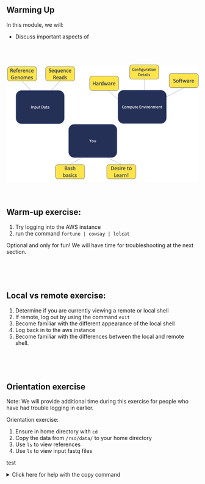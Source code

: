 ## Warming Up

In this module, we will:
* Discuss important aspects of

<br>
<br>
<br>
<img src="images/building-blocks.png" width="800" />
<br>
<br>
<br>

## Warm-up exercise:

1. Try logging into the AWS instance
2. run the command `fortune | cowsay | lolcat`

Optional and only for fun!
We will have time for troubleshooting at the next section.

<br>
<br>
<br>

## Local vs remote exercise:

1. Determine if you are currently viewing a remote or local shell
2. If remote, log out by using the command `exit`
3. Become familiar with the different appearance of the local shell
4. Log back in to the aws instance
5. Become familiar with the differences between the local and remote shell.

<br>
<br>
<br>

## Orientation exercise

Note: We will provide additional time during this exercise for people who have had trouble logging in earlier.

Orientation exercise:

1. Ensure in home directory with `cd`
2. Copy the data from `/rsd/data/` to your home directory
3. Use `ls` to view references
4. Use `ls` to view input fastq files

 test <details><summary >Click here for help with the copy command</summary>

You can use this command to copy the data into your home directory.


    cp -r /rsd/data ~/


Upon success, `ls ~/data/` will show:

```
reads    refs
```

```
reads    refs
```

</details>

